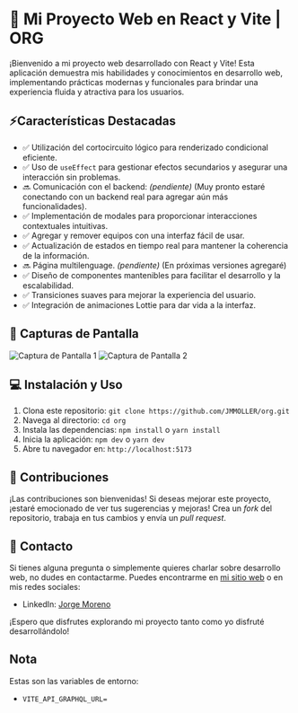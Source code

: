 # 🚀 Mi Proyecto Web en React y Vite | ORG

¡Bienvenido a mi proyecto web desarrollado con React y Vite! Esta aplicación demuestra mis habilidades y conocimientos en desarrollo web, implementando prácticas modernas y funcionales para brindar una experiencia fluida y atractiva para los usuarios.

## ⚡Características Destacadas

- ✅ Utilización del cortocircuito lógico para renderizado condicional eficiente.
- ✅ Uso de `useEffect` para gestionar efectos secundarios y asegurar una interacción sin problemas.
- 🔜 Comunicación con el backend: *(pendiente)* (Muy pronto estaré conectando con un backend real para agregar aún más funcionalidades).
- ✅ Implementación de modales para proporcionar interacciones contextuales intuitivas.
- ✅ Agregar y remover equipos con una interfaz fácil de usar.
- ✅ Actualización de estados en tiempo real para mantener la coherencia de la información.
- 🔜 Página multilenguage. *(pendiente)* (En próximas versiones agregaré)
- ✅ Diseño de componentes mantenibles para facilitar el desarrollo y la escalabilidad.
- ✅ Transiciones suaves para mejorar la experiencia del usuario.
- ✅ Integración de animaciones Lottie para dar vida a la interfaz.

## 📸 Capturas de Pantalla

![Captura de Pantalla 1](https://lh3.googleusercontent.com/u/0/drive-viewer/AITFw-y5sQa_35Bjl04hQ0NWeOphUgwiUw7dkHZ8XbJ_Rag5HcQZ3K-wTzGak2kpJtMXY1mnuPI3ph4y5PkQibAZouGq6z_f=w1920-h929)
![Captura de Pantalla 2](https://lh3.googleusercontent.com/u/0/drive-viewer/AITFw-yLRGhO7fbuJ-4mxND8HBXKPDr33-UUX9Rqwx15TFuwP1cgc3nw6RpBouUxRLq9dLaLyL1l_xXpdbYuIDhxj4cPr9jE=w1315-h929)

## 💻 Instalación y Uso

1. Clona este repositorio: `git clone https://github.com/JMMOLLER/org.git`
2. Navega al directorio: `cd org`
3. Instala las dependencias: `npm install` o `yarn install`
4. Inicia la aplicación: `npm dev` o `yarn dev`
5. Abre tu navegador en: `http://localhost:5173`

## 📒 Contribuciones

¡Las contribuciones son bienvenidas! Si deseas mejorar este proyecto, ¡estaré emocionado de ver tus sugerencias y mejoras! Crea un *fork* del repositorio, trabaja en tus cambios y envía un *pull request*.

## 🤳 Contacto

Si tienes alguna pregunta o simplemente quieres charlar sobre desarrollo web, no dudes en contactarme. Puedes encontrarme en [mi sitio web](https://portafolio-jlmm.vercel.app) o en mis redes sociales:

- LinkedIn: [Jorge Moreno](https://www.linkedin.com/in/jorge-luis-moreno-moller-71207218a)

¡Espero que disfrutes explorando mi proyecto tanto como yo disfruté desarrollándolo!

## Nota
Estas son las variables de entorno:
- ```VITE_API_GRAPHQL_URL=```
